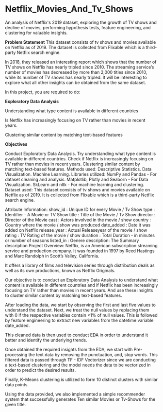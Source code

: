 # Netflix_Movies_And_Tv_Shows
An analysis of Netflix's 2019 dataset, exploring the growth of TV shows and decline of movies, performing hypothesis tests, feature engineering, and clustering for valuable insights.

**Problem Statement**
This dataset consists of tv shows and movies available on Netflix as of 2019. The dataset is collected from Flixable which is a third-party Netflix search engine.

In 2018, they released an interesting report which shows that the number of TV shows on Netflix has nearly tripled since 2010. The streaming service’s number of movies has decreased by more than 2,000 titles since 2010, while its number of TV shows has nearly tripled. It will be interesting to explore what all other insights can be obtained from the same dataset.

In this project, you are required to do:

**Exploratory Data Analysis**

Understanding what type content is available in different countries

Is Netflix has increasingly focusing on TV rather than movies in recent years.

Clustering similar content by matching text-based features

**Objectives**

Conduct Exploratory Data Analysis.
Try understanding what type content is available in different countries.
Check if Netflix is increasingly focusing on TV rather than movies in recent years.
Clustering similar content by matching text-based features.
Methods used:
Descriptive Statistics.
Data Visualization.
Machine Learning.
Libraries utilized:
NumPy and Pandas - For dataset cleaning and analysis.
Matplotlib, Plotly and Seaborn - For Data Visualization.
SkLearn and nltk - For machine learning and clustering.
Dataset used:
This dataset consists of tv shows and movies available on Netflix as of 2019. It is collected from Flixable which is a third-party Netflix search engine.

Attribute Information:
show_id : Unique ID for every Movie / Tv Show
type : Identifier - A Movie or TV Show
title : Title of the Movie / Tv Show
director : Director of the Movie
cast : Actors involved in the movie / show
country : Country where the movie / show was produced
date_added : Date it was added on Netflix
release_year : Actual Releaseyear of the movie / show
rating : TV Rating of the movie / show
duration : Total Duration - in minutes or number of seasons
listed_in : Genere
description: The Summary description
Project Overview:
Netflix, is an American subscription streaming service and production company. It was founded in 1997 by Reed Hastings and Marc Randolph in Scott’s Valley, California.

It offers a library of films and television series through distribution deals as well as its own productions, known as Netflix Originals.

Our objective is to conduct an Exploratory Data Analysis to understand what content is available in different countries and if Netflix has been increasingly focusing on TV rather than movies in recent years. And use these insights to cluster similar content by matching text-based features.

After loading the data, we start by observing the first and last five values to understand the dataset. Next, we treat the null values by replacing them with 0 if the respective variables contain <1% of null values. This is followed by feature engineering to extract new variables from the datetime variable date_added.

This cleaned data is then used to conduct EDA in order to understand it better and identify the underlying trends.

Once obtained the required insights from the EDA, we start with Pre-processing the text data by removing the punctuation, and, stop words. This filtered data is passed through TF - IDF Vectorizer since we are conducting a text-based clustering and the model needs the data to be vectorized in order to predict the desired results.

Finally, K–Means clustering is utilized to form 10 distinct clusters with similar data points.

Using the data provided, we also implemented a simple recommender system that successfully generates Ten similar Movies or Tv-Shows for the given title.
